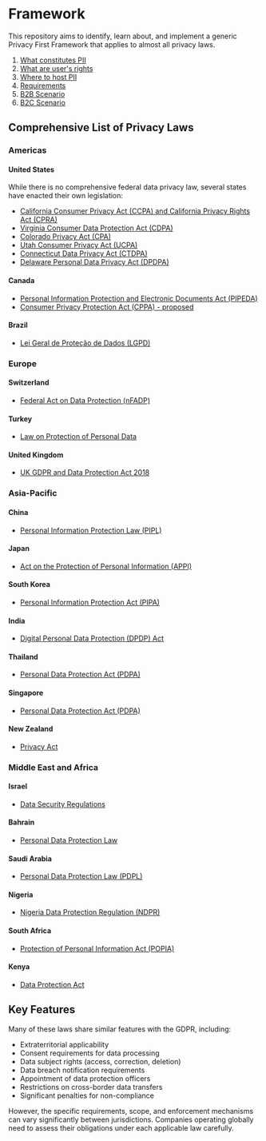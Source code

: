 # Framework

This repository aims to identify, learn about, and implement a generic Privacy First Framework that applies to almost all privacy laws.

1. [What constitutes PII](https://github.com/PrivacyFirstImplementation/Framework/blob/main/WhatIsPII.md)
2. [What are user's rights](https://github.com/PrivacyFirstImplementation/Framework/blob/main/UserRights.md)
3. [Where to host PII](https://github.com/PrivacyFirstImplementation/Framework/blob/main/WhereToHost.md)
4. [Requirements](https://github.com/PrivacyFirstImplementation/Framework/blob/main/Requirements.md)
2. [B2B Scenario](https://github.com/PrivacyFirstImplementation/Framework/blob/main/B2B-Scenario.md)
2. [B2C Scenario](https://github.com/PrivacyFirstImplementation/Framework/blob/main/B2C-Scenario.md)

## Comprehensive List of Privacy Laws

### Americas

#### United States

While there is no comprehensive federal data privacy law, several states have enacted their own legislation:

- [California Consumer Privacy Act (CCPA) and California Privacy Rights Act (CPRA)](https://oag.ca.gov/privacy/ccpa)
- [Virginia Consumer Data Protection Act (CDPA)](https://law.lis.virginia.gov/vacode/title59.1/chapter52/)
- [Colorado Privacy Act (CPA)](https://coag.gov/resources/colorado-privacy-act/)
- [Utah Consumer Privacy Act (UCPA)](https://le.utah.gov/~2022/bills/static/SB0227.html)
- [Connecticut Data Privacy Act (CTDPA)](https://portal.ct.gov/AG/Privacy/Privacy)
- [Delaware Personal Data Privacy Act (DPDPA)](https://legis.delaware.gov/BillDetail?LegislationId=129685)

#### Canada

- [Personal Information Protection and Electronic Documents Act (PIPEDA)](https://www.priv.gc.ca/en/privacy-topics/privacy-laws-in-canada/the-personal-information-protection-and-electronic-documents-act-pipeda/)
- [Consumer Privacy Protection Act (CPPA) - proposed](https://www.priv.gc.ca/en/about-the-opc/what-we-do/legislation/legislative-backgrounders/bg_pipeda_rf/index/)

#### Brazil

- [Lei Geral de Proteção de Dados (LGPD)](https://www.gov.br/anpd/en/lgpd-english)

### Europe

#### Switzerland

- [Federal Act on Data Protection (nFADP)](https://www.admin.ch/opc/en/classified-compilation/19920153/index.html)

#### Turkey

- [Law on Protection of Personal Data](https://www.kvkk.gov.tr/Icerik/6649/Personal-Data-Protection-Law)

#### United Kingdom

- [UK GDPR and Data Protection Act 2018](https://www.gov.uk/data-protection)

### Asia-Pacific

#### China

- [Personal Information Protection Law (PIPL)](http://www.npc.gov.cn/englishnpc/c23934/202108/9d6b5d5fbf0945f7a4c791c71d10b5c6.shtml)

#### Japan

- [Act on the Protection of Personal Information (APPI)](https://www.ppc.go.jp/en/legal/)

#### South Korea

- [Personal Information Protection Act (PIPA)](https://www.pipc.go.kr/eng/engMain/engMain.do)

#### India

- [Digital Personal Data Protection (DPDP) Act](https://www.meity.gov.in/data-protection-framework)

#### Thailand

- [Personal Data Protection Act (PDPA)](https://www.pdpc.go.th/)

#### Singapore

- [Personal Data Protection Act (PDPA)](https://www.pdpc.gov.sg/Overview-of-PDPA/The-Legislation)

#### New Zealand

- [Privacy Act](https://www.legislation.govt.nz/act/public/2020/0031/latest/LMS23223.html)

### Middle East and Africa

#### Israel

- [Data Security Regulations](https://www.gov.il/en/departments/legalInfo/data_security_regulations)

#### Bahrain

- [Personal Data Protection Law](https://www.legalaffairs.gov.bh/AdvancedSearchDetails.aspx?id=153)

#### Saudi Arabia

- [Personal Data Protection Law (PDPL)](https://www.my.gov.sa/wps/portal/snp/pages/news/newsDetails/CONT-news-101020211)

#### Nigeria

- [Nigeria Data Protection Regulation (NDPR)](https://www.ndpr.ng/)

#### South Africa

- [Protection of Personal Information Act (POPIA)](https://www.gov.za/documents/protection-personal-information-act)

#### Kenya

- [Data Protection Act](https://www.odpc.go.ke/data-protection-act/)

## Key Features

Many of these laws share similar features with the GDPR, including:

- Extraterritorial applicability
- Consent requirements for data processing
- Data subject rights (access, correction, deletion)
- Data breach notification requirements
- Appointment of data protection officers
- Restrictions on cross-border data transfers
- Significant penalties for non-compliance

However, the specific requirements, scope, and enforcement mechanisms can vary significantly between jurisdictions. Companies operating globally need to assess their obligations under each applicable law carefully.
